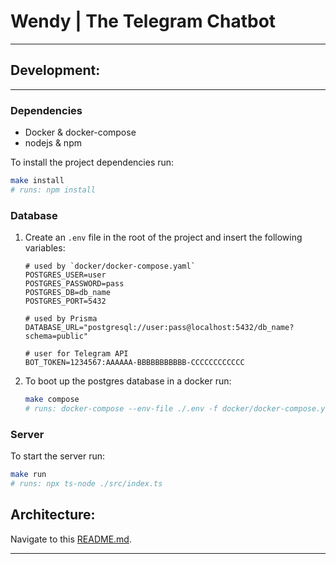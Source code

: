# Wendy | The Telegram Chatbot

---

## Development:

---

### Dependencies

- Docker & docker-compose
- nodejs & npm

To install the project dependencies run:
```bash
make install
# runs: npm install
```


### Database

1. Create an `.env` file in the root of the project and insert the following variables:
   ```shell
   # used by `docker/docker-compose.yaml`
   POSTGRES_USER=user 
   POSTGRES_PASSWORD=pass
   POSTGRES_DB=db_name
   POSTGRES_PORT=5432
   
   # used by Prisma
   DATABASE_URL="postgresql://user:pass@localhost:5432/db_name?schema=public"
   
   # user for Telegram API
   BOT_TOKEN=1234567:AAAAAA-BBBBBBBBBBB-CCCCCCCCCCCC
   ```

2. To boot up the postgres database in a docker run:
    ```bash
    make compose
   # runs: docker-compose --env-file ./.env -f docker/docker-compose.yaml up
    ```

### Server

To start the server run:
```bash
make run
# runs: npx ts-node ./src/index.ts
```


## Architecture:

Navigate to this [README.md](./assets/sequence-diagrams/README.md).

---